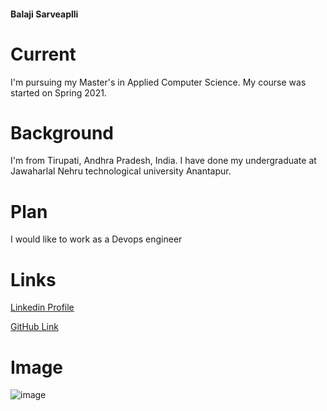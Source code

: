 #### Balaji Sarveaplli

# Current

I'm pursuing my Master's in Applied Computer Science. My course was started on Spring 2021.

# Background

I'm from Tirupati, Andhra Pradesh, India. I have done my undergraduate at Jawaharlal Nehru technological university Anantapur.

# Plan

I would like to work as a Devops engineer

# Links

[Linkedin Profile](https://www.linkedin.com/in/balaji-sarvepalli-6492b55b/)

[GitHub Link](https://github.com/sarvepallibalu04)


# Image
![image](https://media-exp1.licdn.com/dms/image/C5103AQH7ptMNoMpx6w/profile-displayphoto-shrink_400_400/0/1526959324858?e=1648080000&v=beta&t=7C0v2bMJ4QwImHbNBvFJHjaX8HYBt-KXq-VOGfCHccc)
